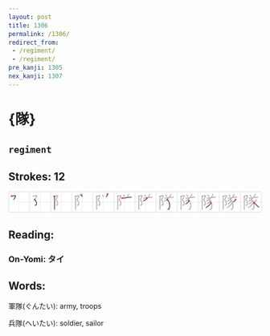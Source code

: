 ```yaml
---
layout: post
title: 1306
permalink: /1306/
redirect_from:
 - /regiment/
 - /regiment/
pre_kanji: 1305
nex_kanji: 1307
---
```


# {隊}

## `regiment`

## Strokes: 12

<div class="stroke"><img src="../images/E99A8A.png" /></div>

## Reading:

### On-Yomi: タイ

## Words:

軍隊(ぐんたい): army, troops

兵隊(へいたい): soldier, sailor

